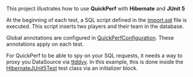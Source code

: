 This project illustrates how to use **QuickPerf** with **Hibernate** and **JUnit 5** 

At the beginning of each test, a SQL script defined in the [import.sql](src/test/resources/import.sql) file is executed.
This script inserts two players and their team in the database.

Global annotations are configured in [QuickPerfConfiguration](src/test/java/org/quickperf/QuickPerfConfiguration.java). These annotations apply on each test.

For QuickPerf to be able to spy on your SQL requests, it needs a way to proxy you DataSource via [ttddyy](https://github.com/ttddyy/datasource-proxy).
In this example, this is done inside the [HibernateJUnit5Test](src/test/java/org/quickperf/sql/HibernateJUnit5Test.java) test class via an initializer block.